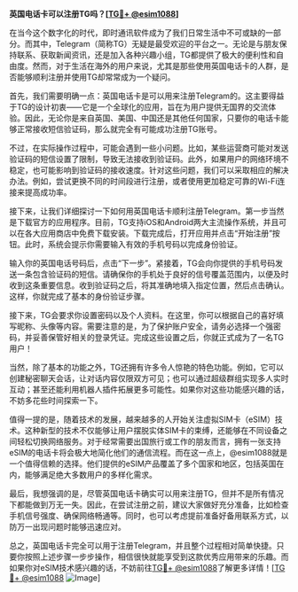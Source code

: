**英国电话卡可以注册TG吗？[[TG💪+ @esim1088](https://t.me/s/esim1088)]**

在当今这个数字化的时代，即时通讯软件成为了我们日常生活中不可或缺的一部分。而其中，Telegram（简称TG）无疑是最受欢迎的平台之一。无论是与朋友保持联系、获取新闻资讯，还是加入各种兴趣小组，TG都提供了极大的便利性和自由度。然而，对于生活在海外的用户来说，尤其是那些使用英国电话卡的人群，是否能够顺利注册并使用TG却常常成为一个疑问。

首先，我们需要明确一点：英国电话卡是可以用来注册Telegram的。这主要得益于TG的设计初衷——它是一个全球化的应用，旨在为用户提供无国界的交流体验。因此，无论你是来自英国、美国、中国还是其他任何国家，只要你的电话卡能够正常接收短信验证码，那么就完全有可能成功注册TG账号。

不过，在实际操作过程中，可能会遇到一些小问题。比如，某些运营商可能对发送验证码的短信设置了限制，导致无法接收到验证码。此外，如果用户的网络环境不稳定，也可能影响到验证码的接收速度。针对这些问题，我们可以采取相应的解决办法。例如，尝试更换不同的时间段进行注册，或者使用更加稳定可靠的Wi-Fi连接来提高成功率。

接下来，让我们详细探讨一下如何用英国电话卡顺利注册Telegram。第一步当然是下载官方的应用程序。目前，TG支持iOS和Android两大主流操作系统，并且可以在各大应用商店中免费下载安装。下载完成后，打开应用并点击“开始注册”按钮。此时，系统会提示你需要输入有效的手机号码以完成身份验证。

输入你的英国电话号码后，点击“下一步”。紧接着，TG会向你提供的手机号码发送一条包含验证码的短信。请确保你的手机处于良好的信号覆盖范围内，以便及时收到这条重要信息。收到验证码之后，将其准确地填入指定位置，然后点击确认。这样，你就完成了基本的身份验证步骤。

接下来，TG会要求你设置密码以及个人资料。在这里，你可以根据自己的喜好填写昵称、头像等内容。需要注意的是，为了保护账户安全，请务必选择一个强密码，并妥善保管好相关的登录凭证。完成这些设置之后，你就正式成为了一名TG用户！

当然，除了基本的功能之外，TG还拥有许多令人惊艳的特色功能。例如，它可以创建秘密聊天会话，让对话内容仅限双方可见；也可以通过超级群组实现多人实时互动；甚至还能利用机器人插件拓展更多可能性。如果你对这些功能感兴趣的话，不妨多花些时间探索一下。

值得一提的是，随着技术的发展，越来越多的人开始关注虚拟SIM卡（eSIM）技术。这种新型的技术不仅能够让用户摆脱实体SIM卡的束缚，还能够在不同设备之间轻松切换网络服务。对于经常需要出国旅行或工作的朋友而言，拥有一张支持eSIM的电话卡将会极大地简化他们的通信流程。而在这一点上，@esim1088就是一个值得信赖的选择。他们提供的eSIM产品覆盖了多个国家和地区，包括英国在内，能够满足绝大多数用户的多样化需求。

最后，我想强调的是，尽管英国电话卡确实可以用来注册TG，但并不是所有情况下都能做到万无一失。因此，在尝试注册之前，建议大家做好充分准备，比如检查手机信号强度、确保网络畅通等。同时，也可以考虑提前准备好备用联系方式，以防万一出现问题时能够迅速应对。

总之，英国电话卡完全可以用于注册Telegram，并且整个过程相对简单快捷。只要你按照上述步骤一步步操作，相信很快就能享受到这款优秀应用带来的乐趣。而如果你对eSIM技术感兴趣的话，不妨前往[TG💪+ @esim1088](https://t.me/s/esim1088)了解更多详情！[[TG💪+ @esim1088](https://t.me/s/esim1088) ![Image](https://i.postimg.cc/4NQfJmqS/Snipaste-2025-05-13-00-14-12.png)]